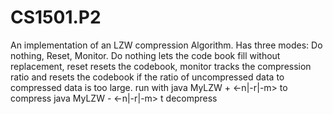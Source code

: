 # CS1501.P2
An implementation of an LZW compression Algorithm. Has three modes: Do nothing, Reset, Monitor. Do nothing lets the code book fill without replacement, reset resets the codebook, monitor tracks the compression ratio and resets the codebook if the ratio of uncompressed data to compressed data is too large.
run with 
java MyLZW + <-n|-r|-m> <file> to compress
java MyLZW - <-n|-r|-m> <file> t decompress
